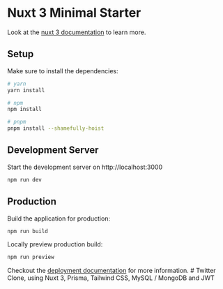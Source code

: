 # Nuxt 3 Minimal Starter

Look at the [nuxt 3 documentation](https://v3.nuxtjs.org) to learn more.

## Setup

Make sure to install the dependencies:

```bash
# yarn
yarn install

# npm
npm install

# pnpm
pnpm install --shamefully-hoist
```

## Development Server

Start the development server on http://localhost:3000

```bash
npm run dev
```

## Production

Build the application for production:

```bash
npm run build
```

Locally preview production build:

```bash
npm run preview
```

Checkout the [deployment documentation](https://v3.nuxtjs.org/guide/deploy/presets) for more information.
#   T w i t t e r   C l o n e ,   u s i n g   N u x t   3 ,   P r i s m a ,   T a i l w i n d   C S S ,   M y S Q L   /   M o n g o D B   a n d   J W T  
 